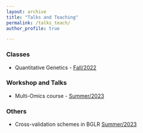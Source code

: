 ```yaml
---
layout: archive
title: "Talks and Teaching"
permalink: /talks_teach/
author_profile: true

---
```



### Classes

- Quantitative Genetics - [Fall/2022](talks_teach/QuantGen/index.md)

### Workshop and Talks 

- Multi-Omics course - [Summer/2023](talks_teach/Multi_Omics23/index.md)


### Others

- Cross-validation schemes in BGLR [Summer/2023](talks_teach/CV_BGLR/index.md)
